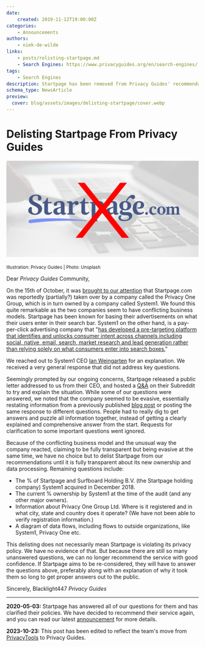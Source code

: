 ```yaml
---
date:
    created: 2019-11-12T19:00:00Z
categories:
    - Announcements
authors:
    - niek-de-wilde
links:
    - posts/relisting-startpage.md
    - Search Engines: https://www.privacyguides.org/en/search-engines/
tags:
    - Search Engines
description: Startpage has been removed from Privacy Guides' recommendations following their acquisition by System1.
schema_type: NewsArticle
preview:
  cover: blog/assets/images/delisting-startpage/cover.webp
---
```

# Delisting Startpage From Privacy Guides

!["Delisting Startpage" cover image](../assets/images/delisting-startpage/cover.webp)

<small aria-hidden="true">Illustration: Privacy Guides | Photo: Unsplash</small>

Dear *Privacy Guides* Community,

On the 15th of October, it was [brought to our attention](https://web.archive.org/web/20201127034309/https://www.reddit.com/r/privacy/comments/di5rn3/startpage_is_now_owned_by_an_advertising_company/) that Startpage.com was reportedly (partially?) taken over by a company called the Privacy One Group, which is in turn owned by a company called System1. We found this quite remarkable as the two companies seem to have conflicting business models.<!-- more --> Startpage has been known for basing their advertisements on what their users enter in their search bar. System1 on the other hand, is a pay-per-click advertising company that "[has developed a pre-targeting platform that identifies and unlocks consumer intent across channels including social, native, email, search, market research and lead generation rather than relying solely on what consumers enter into search boxes.](https://web.archive.org/web/20201127034309/https://www.bizjournals.com/losangeles/news/2017/09/20/system1-raises-270-million-for-consumer-intent.html)"

We reached out to System1 CEO [Ian Weingarten](https://web.archive.org/web/20201127034309/https://finance.yahoo.com/news/system1-appoints-ian-weingarten-ceo-185700741.html) for an explanation. We received a very general response that did not address key questions.

Seemingly prompted by our ongoing concerns, Startpage released a public letter addressed to us from their CEO, and hosted a [Q&A](https://web.archive.org/web/20201127034309/https://www.reddit.com/r/StartpageSearch/comments/djshn3/hello_reddit_startpage_mod_team/) on their Subreddit to try and explain the situation. While some of our questions were answered, we noted that the company seemed to be evasive, essentially restating information from a previously published [blog post](https://web.archive.org/web/20201127034309/https://www.startpage.com/blog/company-updates/startpage-and-privacy-one-group/) or posting the same response to different questions. People had to really dig to get answers and puzzle all information together, instead of getting a clearly explained and comprehensive answer from the start. Requests for clarification to some important questions went ignored.

Because of the conflicting business model and the unusual way the company reacted, claiming to be fully transparent but being evasive at the same time, we have no choice but to delist Startpage from our recommendations until it is fully transparent about its new ownership and data processing. Remaining questions include:

- The % of Startpage and Surfboard Holding B.V. (the Startpage holding company) System1 acquired in December 2018.
- The current % ownership by System1 at the time of the audit (and any other major owners).
- Information about Privacy One Group Ltd. Where is it registered and in what city, state and country does it operate? (We have not been able to verify registration information.)
- A diagram of data flows, including flows to outside organizations, like System1, Privacy One etc.

This delisting does not necessarily mean Startpage is violating its privacy policy. We have no evidence of that. But because there are still so many unanswered questions, we can no longer recommend the service with good confidence. If Startpage aims to be re-considered, they will have to answer the questions above, preferably along with an explanation of why it took them so long to get proper answers out to the public.

Sincerely,
Blacklight447
*Privacy Guides*

---

**2020-05-03:** Startpage has answered all of our questions for them and has clarified their policies. We have decided to recommend their service again, and you can read our latest [announcement](relisting-startpage.md) for more details.

**2023-10-23:** This post has been edited to reflect the team's move from [PrivacyTools](https://www.privacyguides.org/en/about/privacytools/) to Privacy Guides.
